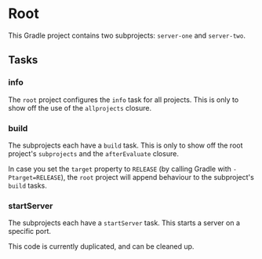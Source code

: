 # Root

This Gradle project contains two subprojects: `server-one` and `server-two`.

## Tasks

### info

The `root` project configures the `info` task for all projects.
This is only to show off the use of the `allprojects` closure.

### build

The subprojects each have a `build` task.
This is only to show off the root project's `subprojects` and the `afterEvaluate` closure.

In case you set the `target` property to `RELEASE` (by calling Gradle with `-Ptarget=RELEASE`), the `root` project will append behaviour to the subproject's `build` tasks.

### startServer

The subprojects each have a `startServer` task.
This starts a server on a specific port.

This code is currently duplicated, and can be cleaned up.

